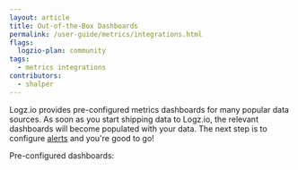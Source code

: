 ```yaml
---
layout: article
title: Out-of-the-Box Dashboards
permalink: /user-guide/metrics/integrations.html
flags:
  logzio-plan: community
tags:
  - metrics integrations
contributors:
  - shalper
---
```


Logz.io provides pre-configured metrics dashboards for many popular data sources. As soon as you start shipping data to Logz.io, the relevant dashboards will become populated with your data. The next step is to configure [alerts](/user-guide/infrastructure-monitoring/alerts.html) and you're good to go!

Pre-configured dashboards: